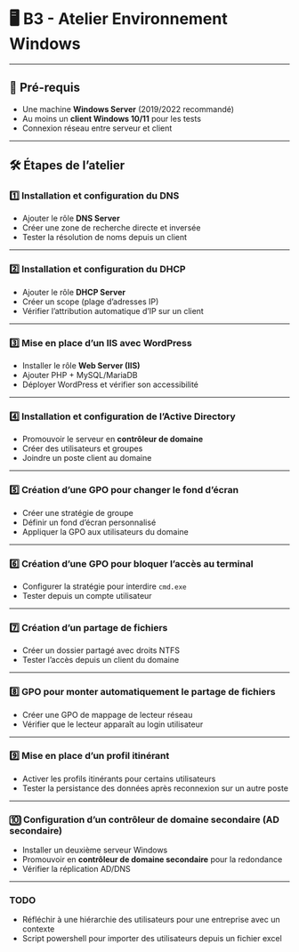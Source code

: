 # 🖥️ B3 - Atelier Environnement Windows

---

## 📌 Pré-requis
- Une machine **Windows Server** (2019/2022 recommandé)  
- Au moins un **client Windows 10/11** pour les tests  
- Connexion réseau entre serveur et client

---

## 🛠️ Étapes de l’atelier
### 1️⃣ Installation et configuration du **DNS**
- Ajouter le rôle **DNS Server**
- Créer une zone de recherche directe et inversée
- Tester la résolution de noms depuis un client

---

### 2️⃣ Installation et configuration du **DHCP**
- Ajouter le rôle **DHCP Server**
- Créer un scope (plage d’adresses IP)
- Vérifier l’attribution automatique d’IP sur un client

---

### 3️⃣ Mise en place d’un **IIS** avec **WordPress**
- Installer le rôle **Web Server (IIS)**
- Ajouter PHP + MySQL/MariaDB
- Déployer WordPress et vérifier son accessibilité

---

### 4️⃣ Installation et configuration de l’**Active Directory**
- Promouvoir le serveur en **contrôleur de domaine**
- Créer des utilisateurs et groupes
- Joindre un poste client au domaine

---

### 5️⃣ Création d’une **GPO pour changer le fond d’écran**
- Créer une stratégie de groupe
- Définir un fond d’écran personnalisé
- Appliquer la GPO aux utilisateurs du domaine

---

### 6️⃣ Création d’une **GPO pour bloquer l’accès au terminal**
- Configurer la stratégie pour interdire `cmd.exe`
- Tester depuis un compte utilisateur

---

### 7️⃣ Création d’un **partage de fichiers**
- Créer un dossier partagé avec droits NTFS
- Tester l’accès depuis un client du domaine

---

### 8️⃣ GPO pour **monter automatiquement le partage de fichiers**
- Créer une GPO de mappage de lecteur réseau
- Vérifier que le lecteur apparaît au login utilisateur

---

### 9️⃣ Mise en place d’un **profil itinérant**
- Activer les profils itinérants pour certains utilisateurs
- Tester la persistance des données après reconnexion sur un autre poste

---

### 🔟 Configuration d’un **contrôleur de domaine secondaire** (AD secondaire)
- Installer un deuxième serveur Windows
- Promouvoir en **contrôleur de domaine secondaire** pour la redondance
- Vérifier la réplication AD/DNS

---


### TODO

- Réfléchir à une hiérarchie des utilisateurs pour une entreprise avec un contexte
- Script powershell pour importer des utilisateurs depuis un fichier excel 